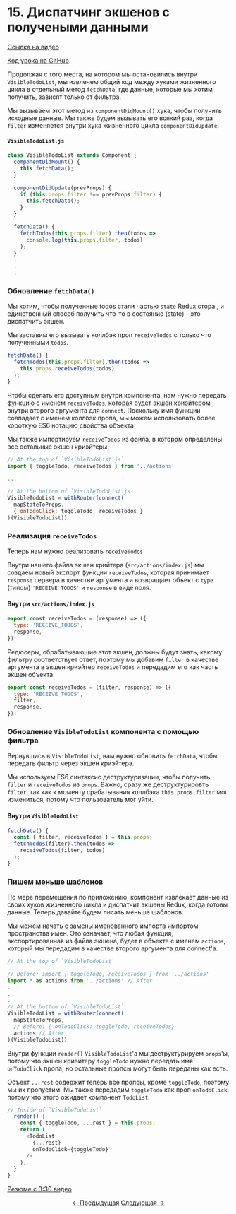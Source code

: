 # 15. Диспатчинг экшенов с получеными данными
[Ссылка на видео](https://egghead.io/lessons/javascript-redux-dispatching-actions-with-the-fetched-data?series=building-react-applications-with-idiomatic-redux)

[Код урока на GitHub](https://github.com/gaearon/todos/tree/15-dispatching-actions-with-fetched-data)

Продолжая с того места, на котором мы остановились внутри `VisibleTodoList`, мы извлечем общий код между хуками жизненного цикла в отдельный метод `fetchData`, где данные, которые мы хотим получить, зависят только от фильтра.

Мы вызываем этот метод из `componentDidMount()` хука, чтобы получить исходные данные. Мы также будем вызывать его всякий раз, когда `filter` изменяется внутри хука жизненного цикла `componentDidUpdate`.

#### `VisibleTodoList.js`
```javascript
class VisibleTodoList extends Component {
  componentDidMount() {
    this.fetchData();
  }

  componentDidUpdate(prevProps) {
    if (this.props.filter !== prevProps.filter) {
      this.fetchData();
    }
  }

  fetchData() {
    fetchTodos(this.props.filter).then(todos =>
      console.log(this.props.filter, todos)
    );
  }
  .
  .
  .
```

### Обновление `fetchData()`
Мы хотим, чтобы полученные todos стали частью `state` Redux стора , и единственный способ получить что-то в состояние (state) - это диспатчить экшен.

Мы заставим его вызывать коллбэк проп `receiveTodos` с только что полученными `todos`.

```javascript
fetchData() {
  fetchTodos(this.props.filter).then(todos =>
    this.props.receiveTodos(todos)
  );
}
```

Чтобы сделать его доступным внутри компонента, нам нужно передать функцию с именем `receiveTodos`, которая будет экшен криэйтером внутри второго аргумента для `connect`. Поскольку имя функции совпадает с именем коллбэк пропа, мы можем использовать более короткую ES6 нотацию свойства объекта 

Мы также импортируем `receiveTodos` из файла, в котором определены все остальные экшен криэйтеры.

```javascript
// At the top of `VisibleTodoList.js`
import { toggleTodo, receiveTodos } from '../actions'

...

// At the bottom of `VisibleTodoList.js`
VisibleTodoList = withRouter(connect(
  mapStateToProps,
  { onTodoClick: toggleTodo, receiveTodos }
)(VisibleTodoList))
```

### Реализация `receiveTodos`

Теперь нам нужно реализовать `receiveTodos`

Внутри нашего файла экшен крийтера (`src/actions/index.js`) мы создаем новый экспорт функции `receiveTodos`, которая принимает `response` сервера в качестве аргумента и возвращает объект с `type` (типом) `'RECEIVE_TODOS'` и `response` в виде поля.

#### Внутри `src/actions/index.js`
```javascript
export const receiveTodos = (response) => ({
  type: 'RECEIVE_TODOS',
  response,
});
```

Редюсеры, обрабатывающие этот экшен, должны будут знать, какому фильтру соответствует ответ, поэтому мы добавим `filter` в качестве аргумента в экшен криэйтер `receiveTodos` и передадим его как часть экшен объекта.

```javascript
export const receiveTodos = (filter, response) => ({
  type: 'RECEIVE_TODOS',
  filter,
  response,
});
```

### Обновление `VisibleTodoList` компонента с помощью фильтра

Вернувшись в `VisibleTodoList`, нам нужно обновить `fetchData`, чтобы передать фильтр через экшен криэйтера.

Мы используем ES6 синтаксис деструктуризации, чтобы получить `filter` и `receiveTodos` из `props`. Важно, сразу же деструктурировть `filter`, так как к моменту срабатывания коллбэка `this.props.filter` мог измениться, потому что пользователь мог уйти.

#### Внутри `VisibleTodoList`
```javascript
fetchData() {
  const { filter, receiveTodos } = this.props;
  fetchTodos(filter).then(todos =>
    receiveTodos(filter, todos)
  );
}
```

### Пишем меньше шаблонов

По мере перемещения по приложению, компонент извлекает данные из своих хуков жизненного цикла и диспатчит экшены Redux, когда готовы данные. Теперь давайте будем писать меньше шаблонов.

Мы можем начать с замены именованного импорта импортом пространства имен. Это означает, что любая функция, экспортированная из файла экшена, будет в объекте с именем `actions`, который мы передадим в качестве второго аргумента для connect'а.

```javascript
// At the top of `VisibleTodoList`

// Before: import { toggleTodo, receiveTodos } from '../actions'
import * as actions from '../actions' // After
.
.
.
// At the bottom of `VisibleTodoList`
VisibleTodoList = withRouter(connect(
  mapStateToProps,
  // Before: { onTodoClick: toggleTodo, receiveTodos}
  actions // After
)(VisibleTodoList))

```
 
Внутри функции `render()` `VisibleTodoList`'а мы деструктурируем `props`'ы, потому что экшен криэйтеру `toggleTodo` нужно передать имя `onTodoClick` пропа, но остальные пропсы могут быть переданы как есть.

Объект `...rest` содержит теперь все пропсы, кроме `toggleTodo`, поэтому мы их пропустим. Мы также передадим `toggleTodo` как проп `onTodoClick`, потому что этого ожидает компонент `TodoList`.

```javascript
// Inside of `VisibleTodoList`
  render() {
    const { toggleTodo, ...rest } = this.props;
    return (
      <TodoList
        {...rest}
        onTodoClick={toggleTodo}
      />
    );
  }
}
```

[Резюме с 3:30 видео](https://egghead.io/lessons/javascript-redux-dispatching-actions-with-the-fetched-data?series=building-react-applications-with-idiomatic-redux)


<p align="center">
<a href="./14-Fetching_Data_on_Route_Change.md"><- Предыдущая</a>
<a href="./16-Wrapping_dispatch_to_Recognize_Promises.md">Следующая -></a>
</p>
